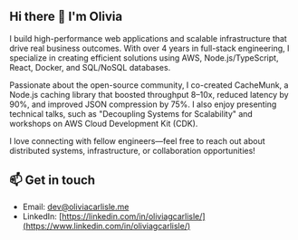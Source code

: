 ## Hi there 👋 I'm Olivia

I build high-performance web applications and scalable infrastructure that drive real business outcomes. With over 4 years in full-stack engineering, I specialize in creating efficient solutions using AWS, Node.js/TypeScript, React, Docker, and SQL/NoSQL databases.

Passionate about the open-source community, I co-created CacheMunk, a Node.js caching library that boosted throughput 8–10x, reduced latency by 90%, and improved JSON compression by 75%. I also enjoy presenting technical talks, such as "Decoupling Systems for Scalability" and workshops on AWS Cloud Development Kit (CDK).

I love connecting with fellow engineers—feel free to reach out about distributed systems, infrastructure, or collaboration opportunities!

## 📫 Get in touch
  - Email: [dev@oliviacarlisle.me](mailto:dev@oliviacarlisle.me)
  - LinkedIn: [https://linkedin.com/in/oliviagcarlisle/](https://www.linkedin.com/in/oliviagcarlisle/)
<!--
**oliviacarlisle/oliviacarlisle** is a ✨ _special_ ✨ repository because its `README.md` (this file) appears on your GitHub profile.

Here are some ideas to get you started:

- 🔭 I’m currently working on ...
- 🌱 I’m currently learning ...
- 👯 I’m looking to collaborate on ...
- 🤔 I’m looking for help with ...
- 💬 Ask me about ...

- 😄 Pronouns: ...
- ⚡ Fun fact: ...
-->
